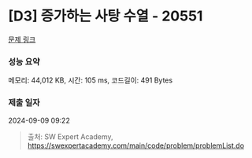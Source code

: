 # [D3] 증가하는 사탕 수열 - 20551 

[문제 링크](https://swexpertacademy.com/main/code/problem/problemDetail.do?contestProbId=AY4XhKTKU0IDFARM) 

### 성능 요약

메모리: 44,012 KB, 시간: 105 ms, 코드길이: 491 Bytes

### 제출 일자

2024-09-09 09:22



> 출처: SW Expert Academy, https://swexpertacademy.com/main/code/problem/problemList.do